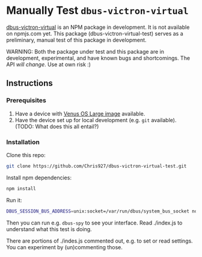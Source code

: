 
# Manually Test `dbus-victron-virtual`

[dbus-victron-virtual](https://github.com/Chris927/dbus-victron-virtual) is an
NPM package in development. It is not available on npmjs.com yet. This package
(dbus-victron-virtual-test) serves as a preliminary, manual test of this
package in development.

WARNING: Both the package under test and this package are in development,
experimental, and have known bugs and shortcomings. The API *will change*. Use
at own risk :)

## Instructions

### Prerequisites

1. Have a device with [Venus OS Large
   image](https://www.victronenergy.com/live/venus-os:large) available.
2. Have the device set up for local development (e.g. `git` available). (TODO:
   What does this all entail?)


### Installation

Clone this repo:

```bash
git clone https://github.com/Chris927/dbus-victron-virtual-test.git
```

Install npm dependencies:

```bash
npm install
```

Run it:

```bash
DBUS_SESSION_BUS_ADDRESS=unix:socket=/var/run/dbus/system_bus_socket node index.js
```

Then you can run e.g. `dbus-spy` to see your interface. Read ./index.js to
understand what this test is doing.

There are portions of ./indes.js commented out, e.g. to set or read settings.
You can experiment by (un)commenting those.


